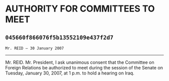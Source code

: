 # AUTHORITY FOR COMMITTEES TO MEET
## `045660f866076f5b13552109e437f2d7`
`Mr. REID — 30 January 2007`

---


Mr. REID. Mr. President, I ask unanimous consent that the Committee 
on Foreign Relations be authorized to meet during the session of the 
Senate on Tuesday, January 30, 2007, at 1 p.m. to hold a hearing on 
Iraq.